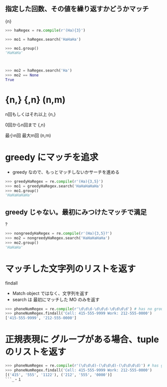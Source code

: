 ## 指定した回数、その値を繰り返すかどうかマッチ


{n}

```py
>>> haRegex = re.compile(r'(Ha){3}')

>>> mo1 = haRegex.search('HaHaHa')

>>> mo1.group()
'HaHaHa'



>>> mo2 = haRegex.search('Ha')
>>> mo2 == None
True
```






# {n,}   {,n}  (n,m)



n回もしくはそれ以上
{n,}   


0回からn回まで
{,n}  



最小n回 最大m回
(n,m)











# greedy にマッチを追求


* greedy なので、もっとマッチしないかサーチを進める

```py
>>> greedyHaRegex = re.compile(r'(Ha){3,5}')
>>> mo1 = greedyHaRegex.search('HaHaHaHaHa')
>>> mo1.group()
'HaHaHaHaHa'

```






## greedy じゃない。最初にみつけたマッチで満足


?


```py
>>> nongreedyHaRegex = re.compile(r'(Ha){3,5}?')
>>> mo2 = nongreedyHaRegex.search('HaHaHaHaHa')
>>> mo2.group()
'HaHaHa'
```









# マッチした文字列のリストを返す


findall


* Match object ではなく、文字列を返す
* search は 最初にマッチした MO のみを返す

```py
>>> phoneNumRegex = re.compile(r'\d\d\d-\d\d\d-\d\d\d\d') # has no groups
>>> phoneNumRegex.findall('Cell: 415-555-9999 Work: 212-555-0000')
['415-555-9999', '212-555-0000']
```









# 正規表現に グループがある場合、tuple のリストを返す



```py
>>> phoneNumRegex = re.compile(r'(\d\d\d)-(\d\d\d)-(\d\d\d\d)') # has groups
>>> phoneNumRegex.findall('Cell: 415-555-9999 Work: 212-555-0000')
[('415', '555', '1122'), ('212', '555', '0000')]
```_・１
